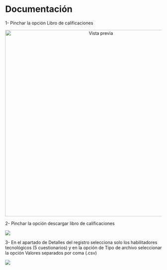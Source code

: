 <h1> Documentación</h1>
 
1-	Pinchar la opción Libro de calificaciones
<p align="center">
   <img src="https://lh3.googleusercontent.com/pw/AP1GczN43aea-KWNAmXGox0yU9BcLwb8WKb5RKQEXOjgH5yPneOSSUBf4ngt-iA2uP8Oq79tuJLCGQpmPhizFwmLxXoUNjQztTvJ58XCfC74BdHY2MRwTqoKVtcb0X3K5f6QDx7PIRh28i3mvzviHS4rMHig=w598-h259-s-no-gm?authuser=0" alt="Vista previa" width="600">
</p>



2-	Pinchar la opción descargar libro de calificaciones


<img src="https://lh3.googleusercontent.com/pw/AP1GczNWTDoHsq9B7IgWM1Wg1GKk1Zy9-rnE1oFIxGlvOQisqRk8aRK9UsdU6lvtA0IZu3WcMD4Cx4Iecrfb9l5ADpk209rYUIk6mNwMAZKVEvbgyQSHqfmXea6n8z_rp_ezA6Smr_R4oRtyfkaETRxxrztY=w598-h174-s-no-gm?authuser=0">





3-	En el apartado de Detalles del registro selecciona solo los habilitadores tecnológicos (5 cuestionarios) y en la opción de Tipo de archivo seleccionar la opción Valores separados por coma (.csv)

<img src="https://lh3.googleusercontent.com/pw/AP1GczOtZpySaWJ7KAmWXQ0Sil8armR5MJFnYEr59s6humkndHy-uNwfC29At3a0Q0xKdnm0lOCV6mnuzKiMwY1Gb3JuunuD1pn_FauoAgvA8YXkOjVLZq40aqoJ42w8mUaoEJMt8V9nvO5WJyiqE9QNsKC2=w398-h682-s-no-gm?authuser=0">
